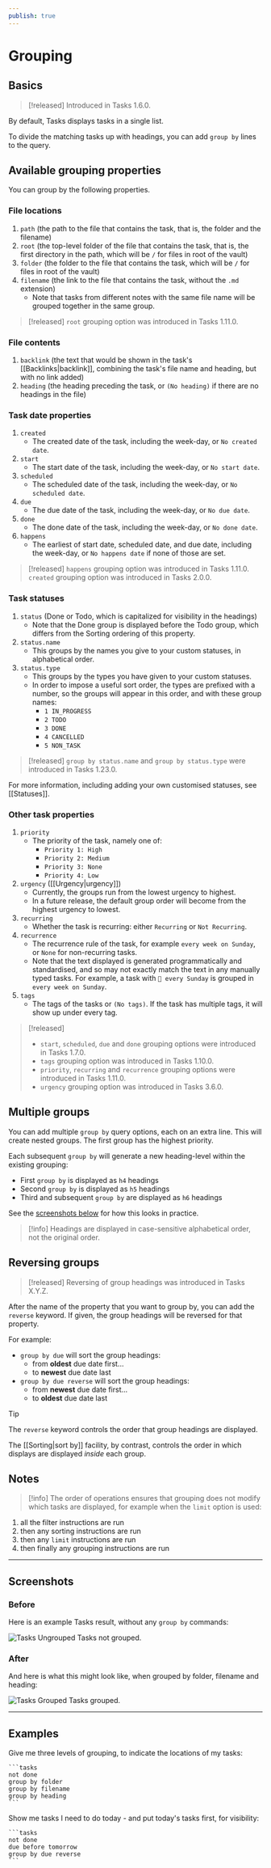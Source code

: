 ```yaml
---
publish: true
---
```


# Grouping

## Basics

> [!released]
Introduced in Tasks 1.6.0.

By default, Tasks displays tasks in a single list.

To divide the matching tasks up with headings, you can add `group by` lines to the query.

## Available grouping properties

You can group by the following properties.

### File locations

1. `path` (the path to the file that contains the task, that is, the folder and the filename)
1. `root` (the top-level folder of the file that contains the task, that is, the first directory in the path, which will be `/` for files in root of the vault)
1. `folder` (the folder to the file that contains the task, which will be `/` for files in root of the vault)
1. `filename` (the link to the file that contains the task, without the `.md` extension)
    - Note that tasks from different notes with the same file name will be grouped together in the same group.

> [!released]
`root` grouping option was introduced in Tasks 1.11.0.

### File contents

1. `backlink` (the text that would be shown in the task's [[Backlinks|backlink]], combining the task's file name and heading, but with no link added)
1. `heading` (the heading preceding the task, or `(No heading)` if there are no headings in the file)

### Task date properties

1. `created`
    - The created date of the task, including the week-day, or `No created date`.
1. `start`
    - The start date of the task, including the week-day, or `No start date`.
1. `scheduled`
    - The scheduled date of the task, including the week-day, or `No scheduled date`.
1. `due`
    - The due date of the task, including the week-day, or `No due date`.
1. `done`
    - The done date of the task, including the week-day, or `No done date`.
1. `happens`
    - The earliest of start date, scheduled date, and due date, including the week-day, or `No happens date` if none of those are set.

> [!released]
`happens` grouping option was introduced in Tasks 1.11.0.<br>
`created` grouping option was introduced in Tasks 2.0.0.

### Task statuses

1. `status` (Done or Todo, which is capitalized for visibility in the headings)
    - Note that the Done group is displayed before the Todo group,
      which differs from the Sorting ordering of this property.
1. `status.name`
    - This groups by the names you give to your custom statuses, in alphabetical order.
1. `status.type`
    - This groups by the types you have given to your custom statuses.
    - In order to impose a useful sort order, the types are prefixed with a number, so the groups will appear in this order, and with these group names:
        - `1 IN_PROGRESS`
        - `2 TODO`
        - `3 DONE`
        - `4 CANCELLED`
        - `5 NON_TASK`

> [!released]
`group by status.name` and `group by status.type` were introduced in Tasks 1.23.0.

For more information, including adding your own customised statuses, see [[Statuses]].

### Other task properties

1. `priority`
    - The priority of the task, namely one of:
        - `Priority 1: High`
        - `Priority 2: Medium`
        - `Priority 3: None`
        - `Priority 4: Low`
1. `urgency` ([[Urgency|urgency]])
    - Currently, the groups run from the lowest urgency to highest.
    - In a future release, the default group order will become from the highest urgency to lowest.
1. `recurring`
    - Whether the task is recurring: either `Recurring` or `Not Recurring`.
1. `recurrence`
    - The recurrence rule of the task, for example `every week on Sunday`, or `None` for non-recurring tasks.
    - Note that the text displayed is generated programmatically and standardised, and so may not exactly match the text in any manually typed tasks. For example, a task with `🔁 every Sunday` is grouped in `every week on Sunday`.
1. `tags`
    - The tags of the tasks or `(No tags)`. If the task has multiple tags, it will show up under every tag.

> [!released]
>
> - `start`, `scheduled`, `due` and `done` grouping options were introduced in Tasks 1.7.0.<br>
> - `tags` grouping option was introduced in Tasks 1.10.0.<br>
> - `priority`, `recurring` and `recurrence` grouping options were introduced in Tasks 1.11.0.
> - `urgency` grouping option was introduced in Tasks 3.6.0.

## Multiple groups

You can add multiple `group by` query options, each on an extra line.
This will create nested groups.
The first group has the highest priority.

Each subsequent `group by` will generate a new heading-level within the existing grouping:

- First `group by` is displayed as `h4` headings
- Second `group by` is displayed as `h5` headings
- Third and subsequent `group by` are displayed as `h6` headings

See the [screenshots below](#screenshots) for how this looks in practice.

> [!info]
> Headings are displayed in case-sensitive alphabetical order, not the original order.

## Reversing groups

> [!released]
> Reversing of group headings was introduced in Tasks X.Y.Z.

After the name of the property that you want to group by, you can add the `reverse` keyword.
If given, the group headings will be reversed for that property.

For example:

- `group by due` will sort the group headings:
  - from **oldest** due date first...
  - to **newest** due date last
- `group by due reverse` will sort the group headings:
  - from **newest** due date first...
  - to **oldest** due date last

> [!tip]
> The `reverse` keyword controls the order that group headings are displayed.
>
> The [[Sorting|sort by]] facility, by contrast, controls the order in which displays are displayed *inside* each group.

## Notes

> [!info]
> The order of operations ensures that grouping does not modify which tasks are displayed, for example when the `limit` option is used:

1. all the filter instructions are run
1. then any sorting instructions are run
1. then any `limit` instructions are run
1. then finally any grouping instructions are run

---

## Screenshots

### Before

Here is an example Tasks result, without any `group by` commands:

![Tasks Ungrouped](../images/tasks_ungrouped.png)
Tasks not grouped.

### After

And here is what this might look like, when grouped by folder, filename and heading:

![Tasks Grouped](../images/tasks_grouped.png)
Tasks grouped.

---

## Examples

Give me three levels of grouping, to indicate the locations of my tasks:

    ```tasks
    not done
    group by folder
    group by filename
    group by heading
    ```

Show me tasks I need to do today - and put today's tasks first, for visibility:

    ```tasks
    not done
    due before tomorrow
    group by due reverse
    ```
